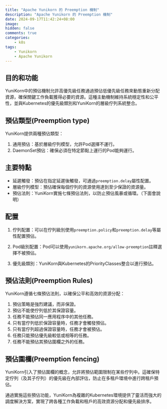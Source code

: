 ```yaml
---
title: "Apache Yunikorn 的 Preemption 機制"
description: "Apache Yunikorn 的 Preemption 機制"
date: 2024-09-17T11:42:24+08:00
image: 
hidden: false
comments: true
categories:
    - k8s
tags:  
    - Yunikorn
    - Apache Yunikorn
---
```


## 目的和功能

YuniKorn中的預佔機制允許高優先級任務通過預佔低優先級任務來動態重新分配資源，確保關鍵工作負載獲得必要的資源。這種主動機制維持系統穩定性和公平性，並與Kubernetes的優先級類別和YuniKorn的層級佇列系統整合。

## 預佔類型(Preemption type)

YuniKorn提供兩種預佔類型：

1. 通用預佔：基於層級佇列模型，允許Pod選擇不運行。
2. DaemonSet預佔：確保必須在特定節點上運行的Pod能夠運行。

## 主要特點

- 延遲觸發：預佔在指定延遲後觸發，可通過`preemption.delay`屬性配置。
- 層級佇列模型：預佔確保每個佇列的資源使用達到至少保證的資源量。
- 預佔法則：YuniKorn實施七條預佔法則，以防止預佔風暴或循環。（下面會說明）

## 配置

1. 佇列配置：可以在佇列級別使用`preemption.policy`和`preemption.delay`等屬性配置預佔。

2. Pod級別配置：Pod可以使用`yunikorn.apache.org/allow-preemption`註釋選擇不被預佔。

3. 優先級類別：YuniKorn與Kubernetes的PriorityClasses整合以進行預佔。

## 預佔法則(Preemption Rules)

YuniKorn遵循七條預佔法則，以確保公平和高效的資源分配：

1. 預佔策略是強烈建議，而非保證。
2. 預佔不能使佇列低於其保證容量。
3. 任務不能預佔同一應用程序中的其他任務。
4. 只有當佇列低於保證容量時，任務才會觸發預佔。
5. 只有當佇列超過保證容量時，任務才會被預佔。
6. 任務只能預佔優先級較低或相等的任務。
7. 任務不能預佔其預佔圍欄之外的任務。

## 預佔圍欄(Preemption fencing)

YuniKorn引入了預佔圍欄的概念，允許將預佔範圍限制在某些佇列中。這確保特定佇列（及其子佇列）的優先級在內部評估，防止在多租戶環境中進行跨租戶預佔。

通過實施這些預佔功能，YuniKorn為複雜的Kubernetes環境提供了靈活而強大的調度解決方案，實現了跨各種工作負載和租戶的高效資源分配和優先級排序。

